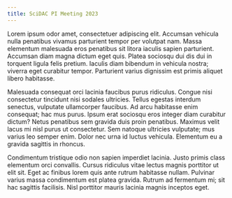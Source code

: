```yaml
---
title: SciDAC PI Meeting 2023
---
```


Lorem ipsum odor amet, consectetuer adipiscing elit.
Accumsan vehicula nulla penatibus vivamus parturient tempor per volutpat nam.
Massa elementum malesuada eros penatibus sit litora iaculis sapien parturient.
Accumsan diam magna dictum eget quis.
Platea sociosqu dui dis dui in torquent ligula felis pretium.
Iaculis diam bibendum in vehicula nostra; viverra eget curabitur tempor.
Parturient varius dignissim est primis aliquet libero habitasse.

Malesuada consequat orci lacinia faucibus purus ridiculus.
Congue nisi consectetur tincidunt nisi sodales ultricies.
Tellus egestas interdum senectus, vulputate ullamcorper faucibus.
Ad arcu habitasse enim consequat; hac mus purus.
Ipsum erat sociosqu eros integer diam curabitur dictum? Netus penatibus sem gravida duis proin penatibus.
Maximus velit lacus mi nisl purus ut consectetur.
Sem natoque ultricies vulputate; mus varius leo semper enim.
Dolor nec urna id luctus vehicula.
Elementum eu a gravida sagittis in rhoncus.

Condimentum tristique odio non sapien imperdiet lacinia.
Justo primis class elementum orci convallis.
Cursus ridiculus vitae lectus magnis porttitor ut elit sit.
Eget ac finibus lorem quis ante rutrum habitasse nullam.
Pulvinar varius massa condimentum est platea gravida.
Rutrum ad fermentum mi; sit hac sagittis facilisis.
Nisl porttitor mauris lacinia magnis inceptos eget.
